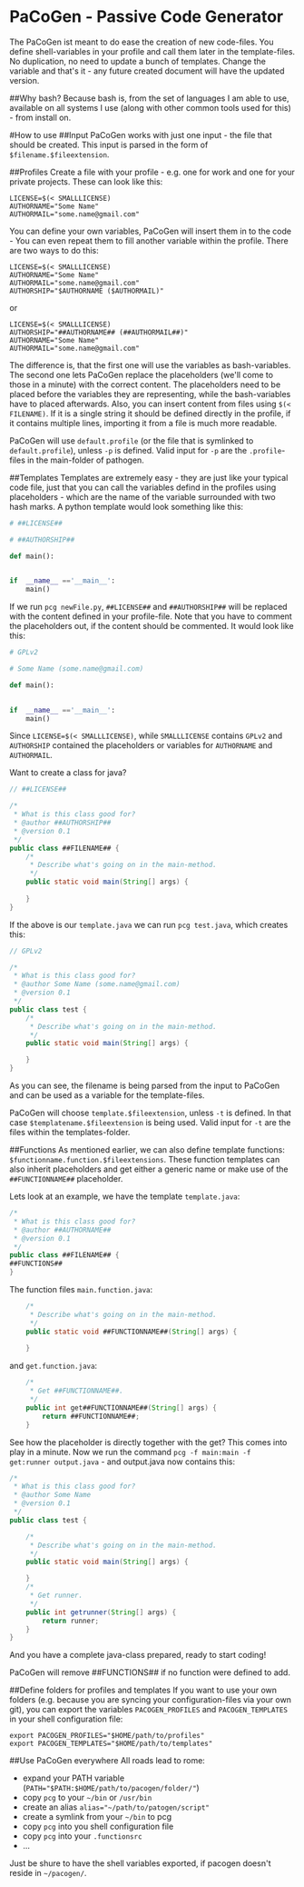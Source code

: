 PaCoGen - Passive Code Generator
=======

The PaCoGen ist meant to do ease the creation of new code-files.
You define shell-variables in your profile and call them later in the template-files. No duplication, no need to update a bunch of templates. Change the variable and that's it - any future created document will have the updated version.

##Why bash?
Because bash is, from the set of languages I am able to use, available on all systems I use (along with other common tools used for this) - from install on.

#How to use
##Input
PaCoGen works with just one input - the file that should be created. This input is parsed in the form of `$filename.$fileextension`.

##Profiles
Create a file with your profile - e.g. one for work and one for your private projects. These can look like this:
```shell
LICENSE=$(< SMALLLICENSE)
AUTHORNAME="Some Name"
AUTHORMAIL="some.name@gmail.com"
```
You can define your own variables, PaCoGen will insert them in to the code - You can even repeat them to fill another variable within the profile. There are two ways to do this:
```shell
LICENSE=$(< SMALLLICENSE)
AUTHORNAME="Some Name"
AUTHORMAIL="some.name@gmail.com"
AUTHORSHIP="$AUTHORNAME ($AUTHORMAIL)"
```
or
```shell
LICENSE=$(< SMALLLICENSE)
AUTHORSHIP="##AUTHORNAME## (##AUTHORMAIL##)"
AUTHORNAME="Some Name"
AUTHORMAIL="some.name@gmail.com"
```
The difference is, that the first one will use the variables as bash-variables. The second one lets PaCoGen replace the placeholders (we'll come to those in a minute) with the correct content. The placeholders need to be placed before the variables they are representing, while the bash-variables have to placed afterwards.
Also, you can insert content from files using `$(< FILENAME)`. If it is a single string it should be defined directly in the profile, if it contains multiple lines, importing it from a file is much more readable.

PaCoGen will use `default.profile` (or the file that is symlinked to `default.profile`), unless `-p` is defined. Valid input for `-p` are the `.profile`-files in the main-folder of pathogen.

##Templates
Templates are extremely easy - they are just like your typical code file, just that you can call the variables defind in the profiles using placeholders - which are the name of the variable surrounded with two hash marks. A python template would look something like this:
```python
# ##LICENSE##

# ##AUTHORSHIP##

def main():
    

if  __name__ =='__main__':
    main()
```
If we run `pcg newFile.py`, `##LICENSE##` and `##AUTHORSHIP##` will be replaced with the content defined in your profile-file. Note that you have to comment the placeholders out, if the content should be commented. It would look like this:
```python
# GPLv2

# Some Name (some.name@gmail.com)

def main():
    

if  __name__ =='__main__':
    main()
```
Since `LICENSE=$(< SMALLLICENSE)`, while `SMALLLICENSE` contains `GPLv2` and `AUTHORSHIP` contained the placeholders or variables for `AUTHORNAME` and `AUTHORMAIL`.

Want to create a class for java?
```java
// ##LICENSE##

/*
 * What is this class good for?
 * @author ##AUTHORSHIP##
 * @version 0.1
 */
public class ##FILENAME## {
    /*
     * Describe what's going on in the main-method.
     */
    public static void main(String[] args) {
         
    }
}
```
If the above is our `template.java` we can run `pcg test.java`, which creates this:
```java
// GPLv2

/*
 * What is this class good for?
 * @author Some Name (some.name@gmail.com)
 * @version 0.1
 */
public class test {
    /*
     * Describe what's going on in the main-method.
     */
    public static void main(String[] args) {

    }
}
```
As you can see, the filename is being parsed from the input to PaCoGen and can be used as a variable for the template-files.

PaCoGen will choose `template.$fileextension`, unless `-t` is defined. In that case `$templatename.$fileextension` is being used. Valid input for `-t` are the files within the templates-folder.

##Functions
As mentioned earlier, we can also define template functions: `$functionname.function.$fileextensions`.
These function templates can also inherit placeholders and get either a generic name or make use of the `##FUNCTIONNAME##` placeholder.

Lets look at an example, we have the template `template.java`:
```java
/*
 * What is this class good for?
 * @author ##AUTHORNAME##
 * @version 0.1
 */
public class ##FILENAME## {
##FUNCTIONS##
}
```
The function files `main.function.java`:
```java
    /*
     * Describe what's going on in the main-method.
     */
    public static void ##FUNCTIONNAME##(String[] args) {
         
    }
```
and `get.function.java`:
```java
    /*
     * Get ##FUNCTIONNAME##.
     */
    public int get##FUNCTIONNAME##(String[] args) {
        return ##FUNCTIONNAME##;
    }
```
See how the placeholder is directly together with the get? This comes into play in a minute. Now we run the command `pcg -f main:main -f get:runner output.java` - and output.java now contains this:
```java
/*
 * What is this class good for?
 * @author Some Name
 * @version 0.1
 */
public class test {

    /*
     * Describe what's going on in the main-method.
     */
    public static void main(String[] args) {

    }
    /*
     * Get runner.
     */
    public int getrunner(String[] args) {
        return runner;
    }
}
```
And you have a complete java-class prepared, ready to start coding!

PaCoGen will remove ##FUNCTIONS## if no function were defined to add.

##Define folders for profiles and templates
If you want to use your own folders (e.g. because you are syncing your configuration-files via your own git), you can export the variables `PACOGEN_PROFILES` and `PACOGEN_TEMPLATES` in your shell configuration file:
```shell
export PACOGEN_PROFILES="$HOME/path/to/profiles"
export PACOGEN_TEMPLATES="$HOME/path/to/templates"
```

##Use PaCoGen everywhere
All roads lead to rome:
* expand your PATH variable (`PATH="$PATH:$HOME/path/to/pacogen/folder/"`)
* copy `pcg` to your `~/bin` or `/usr/bin`
* create an alias `alias="~/path/to/patogen/script"`
* create a symlink from your `~/bin` to pcg
* copy `pcg` into you shell configuration file
* copy `pcg` into your `.functionsrc`
* ...

Just be shure to have the shell variables exported, if pacogen doesn't reside in `~/pacogen/`.
